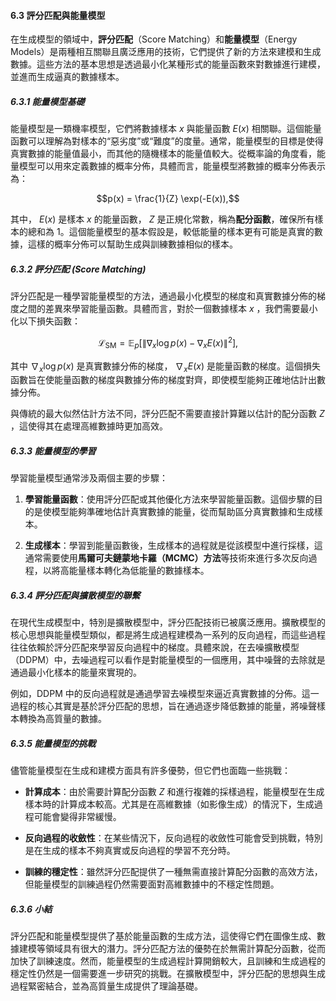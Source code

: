 #### 6.3 評分匹配與能量模型

在生成模型的領域中，**評分匹配**（Score Matching）和**能量模型**（Energy Models）是兩種相互關聯且廣泛應用的技術，它們提供了新的方法來建模和生成數據。這些方法的基本思想是透過最小化某種形式的能量函數來對數據進行建模，並進而生成逼真的數據樣本。

##### 6.3.1 能量模型基礎
能量模型是一類機率模型，它們將數據樣本  $`x`$  與能量函數  $`E(x)`$  相關聯。這個能量函數可以理解為對樣本的“惡劣度”或“難度”的度量。通常，能量模型的目標是使得真實數據的能量值最小，而其他的隨機樣本的能量值較大。從概率論的角度看，能量模型可以用來定義數據的概率分佈，具體而言，能量模型將數據的概率分佈表示為：

```math
p(x) = \frac{1}{Z} \exp(-E(x)),
```

其中， $`E(x)`$  是樣本  $`x`$  的能量函數， $`Z`$  是正規化常數，稱為**配分函數**，確保所有樣本的總和為 1。這個能量模型的基本假設是，較低能量的樣本更有可能是真實的數據，這樣的概率分佈可以幫助生成與訓練數據相似的樣本。

##### 6.3.2 評分匹配 (Score Matching)
評分匹配是一種學習能量模型的方法，通過最小化模型的梯度和真實數據分佈的梯度之間的差異來學習能量函數。具體而言，對於一個數據樣本  $`x`$ ，我們需要最小化以下損失函數：

```math
\mathcal{L}_{\text{SM}} = \mathbb{E}_p \left[ \left\| \nabla_x \log p(x) - \nabla_x E(x) \right\|^2 \right],
```

其中  $`\nabla_x \log p(x)`$  是真實數據分佈的梯度， $`\nabla_x E(x)`$  是能量函數的梯度。這個損失函數旨在使能量函數的梯度與數據分佈的梯度對齊，即使模型能夠正確地估計出數據分佈。

與傳統的最大似然估計方法不同，評分匹配不需要直接計算難以估計的配分函數  $`Z`$ ，這使得其在處理高維數據時更加高效。

##### 6.3.3 能量模型的學習
學習能量模型通常涉及兩個主要的步驟：

1. **學習能量函數**：使用評分匹配或其他優化方法來學習能量函數。這個步驟的目的是使模型能夠準確地估計真實數據的能量，從而幫助區分真實數據和生成樣本。
   
2. **生成樣本**：學習到能量函數後，生成樣本的過程就是從該模型中進行採樣，這通常需要使用**馬爾可夫鏈蒙地卡羅（MCMC）方法**等技術來進行多次反向過程，以將高能量樣本轉化為低能量的數據樣本。

##### 6.3.4 評分匹配與擴散模型的聯繫
在現代生成模型中，特別是擴散模型中，評分匹配技術已被廣泛應用。擴散模型的核心思想與能量模型類似，都是將生成過程建模為一系列的反向過程，而這些過程往往依賴於評分匹配來學習反向過程中的梯度。具體來說，在去噪擴散模型（DDPM）中，去噪過程可以看作是對能量模型的一個應用，其中噪聲的去除就是通過最小化樣本的能量來實現的。

例如，DDPM 中的反向過程就是通過學習去噪模型來逼近真實數據的分佈。這一過程的核心其實是基於評分匹配的思想，旨在通過逐步降低數據的能量，將噪聲樣本轉換為高質量的數據。

##### 6.3.5 能量模型的挑戰
儘管能量模型在生成和建模方面具有許多優勢，但它們也面臨一些挑戰：

- **計算成本**：由於需要計算配分函數  $`Z`$  和進行複雜的採樣過程，能量模型在生成樣本時的計算成本較高。尤其是在高維數據（如影像生成）的情況下，生成過程可能會變得非常緩慢。

- **反向過程的收斂性**：在某些情況下，反向過程的收斂性可能會受到挑戰，特別是在生成的樣本不夠真實或反向過程的學習不充分時。

- **訓練的穩定性**：雖然評分匹配提供了一種無需直接計算配分函數的高效方法，但能量模型的訓練過程仍然需要面對高維數據中的不穩定性問題。

##### 6.3.6 小結
評分匹配和能量模型提供了基於能量函數的生成方法，這使得它們在圖像生成、數據建模等領域具有很大的潛力。評分匹配方法的優勢在於無需計算配分函數，從而加快了訓練速度。然而，能量模型的生成過程計算開銷較大，且訓練和生成過程的穩定性仍然是一個需要進一步研究的挑戰。在擴散模型中，評分匹配的思想與生成過程緊密結合，並為高質量生成提供了理論基礎。